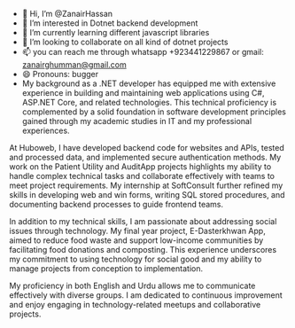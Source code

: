 - 👋 Hi, I’m @ZanairHassan
- 👀 I’m interested in Dotnet backend development
- 🌱 I’m currently learning different javascript libraries
- 💞️ I’m looking to collaborate on all kind of dotnet projects
- 📫 you can reach me through whatsapp +923441229867 or gmail: zanairghumman@gmail.com
- 😄 Pronouns: bugger
- My background as a .NET developer has equipped me with extensive experience in building and maintaining web applications using C#, ASP.NET Core, and related technologies. This technical proficiency is complemented by a solid foundation in software development principles gained through my academic studies in IT and my professional experiences.

At Huboweb, I have developed backend code for websites and APIs, tested and processed data, and implemented secure authentication methods. My work on the Patient Utility and AuditApp projects highlights my ability to handle complex technical tasks and collaborate effectively with teams to meet project requirements. My internship at SoftConsult further refined my skills in developing web and win forms, writing SQL stored procedures, and documenting backend processes to guide frontend teams.

In addition to my technical skills, I am passionate about addressing social issues through technology. My final year project, E-Dasterkhwan App, aimed to reduce food waste and support low-income communities by facilitating food donations and composting. This experience underscores my commitment to using technology for social good and my ability to manage projects from conception to implementation.

My proficiency in both English and Urdu allows me to communicate effectively with diverse groups. I am dedicated to continuous improvement and enjoy engaging in technology-related meetups and collaborative projects. 
